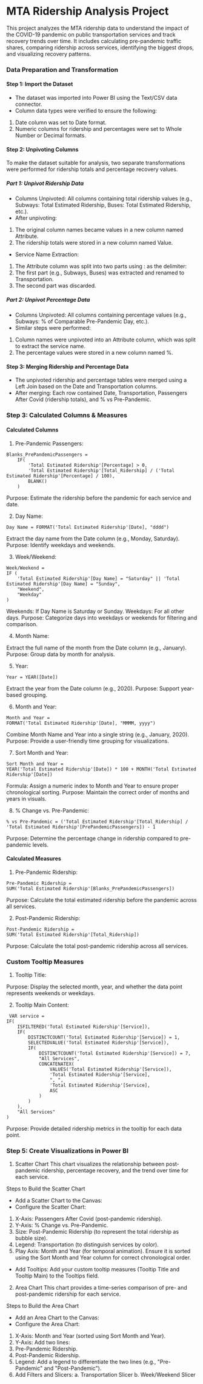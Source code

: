 # MTA Ridership Analysis Project

This project analyzes the MTA ridership data to understand the impact of the COVID-19 pandemic on public transportation services and track recovery trends over time. It includes calculating pre-pandemic traffic shares, comparing ridership across services, identifying the biggest drops, and visualizing recovery patterns.

### Data Preparation and Transformation

#### Step 1: Import the Dataset
- The dataset was imported into Power BI using the Text/CSV data connector.
- Column data types were verified to ensure the following:
1. Date column was set to Date format.
2. Numeric columns for ridership and percentages were set to Whole Number or Decimal formats.

#### Step 2: Unpivoting Columns
To make the dataset suitable for analysis, two separate transformations were performed for ridership totals and percentage recovery values.

##### Part 1: Unpivot Ridership Data
- Columns Unpivoted: All columns containing total ridership values (e.g., Subways: Total Estimated Ridership, Buses: Total Estimated Ridership, etc.).
- After unpivoting:
1. The original column names became values in a new column named Attribute.
2. The ridership totals were stored in a new column named Value.
- Service Name Extraction:
1. The Attribute column was split into two parts using : as the delimiter:
2. The first part (e.g., Subways, Buses) was extracted and renamed to Transportation.
3. The second part was discarded.

##### Part 2: Unpivot Percentage Data
- Columns Unpivoted: All columns containing percentage values (e.g., Subways: % of Comparable Pre-Pandemic Day, etc.).
- Similar steps were performed:
1. Column names were unpivoted into an Attribute column, which was split to extract the service name.
2. The percentage values were stored in a new column named %.

#### Step 3: Merging Ridership and Percentage Data
- The unpivoted ridership and percentage tables were merged using a Left Join based on the Date and Transportation columns.
- After merging:
Each row contained Date, Transportation, Passengers After Covid (ridership totals), and % vs Pre-Pandemic.

### Step 3: Calculated Columns & Measures

#### Calculated Columns
1. Pre-Pandemic Passengers:
```
Blanks_PrePandemicPassengers = 
    IF(
        'Total Estimated Ridership'[Percentage] > 0,
        'Total Estimated Ridership'[Total_Ridership] / ('Total Estimated Ridership'[Percentage] / 100),
        BLANK()
    )
```
 
Purpose: Estimate the ridership before the pandemic for each service and date.

2. Day Name:

```
Day Name = FORMAT('Total Estimated Ridership'[Date], "dddd")
```

Extract the day name from the Date column (e.g., Monday, Saturday).
Purpose: Identify weekdays and weekends.

3. Week/Weekend:

```
Week/Weekend = 
IF (
    'Total Estimated Ridership'[Day Name] = "Saturday" || 'Total Estimated Ridership'[Day Name] = "Sunday", 
    "Weekend", 
    "Weekday"
)
```

Weekends: If Day Name is Saturday or Sunday.
Weekdays: For all other days.
Purpose: Categorize days into weekdays or weekends for filtering and comparison.

4. Month Name:


Extract the full name of the month from the Date column (e.g., January).
Purpose: Group data by month for analysis.

5. Year:

```
Year = YEAR([Date])
```

Extract the year from the Date column (e.g., 2020).
Purpose: Support year-based grouping.

6. Month and Year:

```
Month and Year = 
FORMAT('Total Estimated Ridership'[Date], "MMMM, yyyy")
```
Combine Month Name and Year into a single string (e.g., January, 2020).
Purpose: Provide a user-friendly time grouping for visualizations.

7. Sort Month and Year:

```
Sort Month and Year = 
YEAR('Total Estimated Ridership'[Date]) * 100 + MONTH('Total Estimated Ridership'[Date])
```

Formula: Assign a numeric index to Month and Year to ensure proper chronological sorting.
Purpose: Maintain the correct order of months and years in visuals.

8. % Change vs. Pre-Pandemic:

```
% vs Pre-Pandemic = ('Total Estimated Ridership'[Total_Ridership] / 'Total Estimated Ridership'[PrePandemicPassengers]) - 1
```

Purpose: Determine the percentage change in ridership compared to pre-pandemic levels.

#### Calculated Measures

1. Pre-Pandemic Ridership:

```
Pre-Pandemic Ridership = 
SUM('Total Estimated Ridership'[Blanks_PrePandemicPassengers])
```

Purpose: Calculate the total estimated ridership before the pandemic across all services.

2. Post-Pandemic Ridership:

```
Post-Pandemic Ridership = 
SUM('Total Estimated Ridership'[Total_Ridership])
```

Purpose: Calculate the total post-pandemic ridership across all services.

### Custom Tooltip Measures

1. Tooltip Title:



Purpose: Display the selected month, year, and whether the data point represents weekends or weekdays.

2. Tooltip Main Content:

```
 VAR service = 
IF(
    ISFILTERED('Total Estimated Ridership'[Service]),
    IF(
        DISTINCTCOUNT('Total Estimated Ridership'[Service]) = 1,
        SELECTEDVALUE('Total Estimated Ridership'[Service]),
        IF(
            DISTINCTCOUNT('Total Estimated Ridership'[Service]) = 7,
            "All Services",
            CONCATENATEX(
                VALUES('Total Estimated Ridership'[Service]),
                'Total Estimated Ridership'[Service],
                ", ",
                'Total Estimated Ridership'[Service],
                ASC
            )
        )
    ),
    "All Services"
)
```

Purpose: Provide detailed ridership metrics in the tooltip for each data point.

### Step 5: Create Visualizations in Power BI

1. Scatter Chart
This chart visualizes the relationship between post-pandemic ridership, percentage recovery, and the trend over time for each service.

Steps to Build the Scatter Chart
- Add a Scatter Chart to the Canvas:
- Configure the Scatter Chart:
1. X-Axis: Passengers After Covid (post-pandemic ridership).
2. Y-Axis: % Change vs. Pre-Pandemic.
3. Size: Post-Pandemic Ridership (to represent the total ridership as bubble size).
4. Legend: Transportation (to distinguish services by color).
5. Play Axis: Month and Year (for temporal animation).
Ensure it is sorted using the Sort Month and Year column for correct chronological order.
- Add Tooltips: Add your custom tooltip measures (Tooltip Title and Tooltip Main) to the Tooltips field.

2. Area Chart
This chart provides a time-series comparison of pre- and post-pandemic ridership for each service.

Steps to Build the Area Chart
- Add an Area Chart to the Canvas:
- Configure the Area Chart:
1. X-Axis: Month and Year (sorted using Sort Month and Year).
2. Y-Axis: Add two lines:
3. Pre-Pandemic Ridership.
4. Post-Pandemic Ridership.
5. Legend: Add a legend to differentiate the two lines (e.g., "Pre-Pandemic" and "Post-Pandemic").
6. Add Filters and Slicers:
a. Transportation Slicer
b. Week/Weekend Slicer

